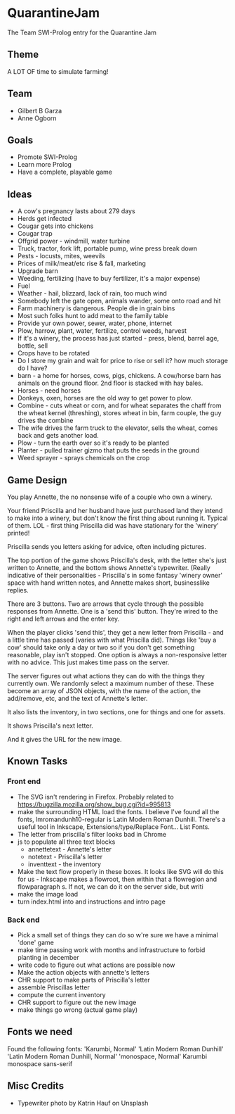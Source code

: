 # QuarantineJam
The Team SWI-Prolog entry for the Quarantine Jam

## Theme

A LOT OF time to simulate farming!

## Team

* Gilbert B Garza
* Anne Ogborn

## Goals

 * Promote SWI-Prolog
 * Learn more Prolog
 * Have a complete, playable game

## Ideas

- A cow's pregnancy lasts about 279 days
- Herds get infected
- Cougar gets into chickens
- Cougar trap
- Offgrid power - windmill, water turbine
- Truck, tractor, fork lift, portable pump, wine press break down
- Pests - locusts, mites, weevils
- Prices of milk/meat/etc rise & fall, marketing
- Upgrade barn
- Weeding, fertilizing (have to buy fertilizer, it's a major expense)
- Fuel
- Weather - hail, blizzard, lack of rain, too much wind
- Somebody left the gate open, animals wander, some onto road and hit
- Farm machinery is dangerous. People die in grain bins
- Most such folks hunt to add meat to the family table
- Provide yur own power, sewer, water, phone, internet
- Plow, harrow, plant, water, fertilize, control weeds, harvest
- If it's a winery, the process has just started - press, blend, barrel age, bottle, sell
- Crops have to be rotated
- Do I store my grain and wait for price to rise or sell it? how much storage do I have?
- barn - a home for horses, cows, pigs, chickens.  A cow/horse barn has animals on the ground floor. 2nd floor is stacked with hay bales.
- Horses - need horses
- Donkeys, oxen, horses are the old way to get power to plow.
- Combine - cuts wheat or corn, and for wheat separates the chaff from the wheat kernel (threshing), stores wheat in bin, farm couple, the guy drives the combine
- The wife drives the farm truck to the elevator, sells the wheat, comes back and gets another load.
- Plow - turn the earth over so it's ready to be planted
- Planter - pulled trainer gizmo that puts the seeds in the ground
- Weed sprayer - sprays chemicals on the crop

## Game Design

You play Annette, the no nonsense wife of a couple who own a winery.

Your friend Priscilla and her husband have just purchased land they
intend to make into a winery, but don't know the
first thing about running it. Typical of them. LOL - first thing Priscilla did was
have stationary for the 'winery' printed!

Priscilla sends you letters asking for advice, often including pictures.

The top portion of the game shows Priscilla's desk, with the letter she's just written
to Annette, and the bottom shows Annette's typewriter. (Really indicative of their
personalities - Priscilla's in some fantasy 'winery owner' space with hand written notes,
and Annette makes short, businesslike replies.

There are 3 buttons. Two are arrows that cycle through the possible responses from Annette.
One is a 'send this' button.  They're wired to the right and left arrows and the enter key.

When the player clicks 'send this', they get a new letter from Priscilla - and a little time
has passed (varies with what Priscilla did). Things like 'buy a cow' should take only a day
or two so if you don't get something reasonable, play isn't stopped. One option is always
a non-responsive letter with no advice. This just makes time pass on the server.

The server figures out what actions they can do with the things they currently
own. We randomly select a maximum number of these. These become an array of JSON
objects, with the name of the action, the add/remove, etc, and the text of Annette's letter.

It also lists the inventory, in two sections, one for things and one for assets.

It shows Priscilla's next letter.

And it gives the URL for the new image.

## Known Tasks

### Front end

- The SVG isn't rendering in Firefox. Probably related to https://bugzilla.mozilla.org/show_bug.cgi?id=995813
- make the surrounding HTML load the fonts. I believe I've found all the fonts, lmromandunh10-regular is Latin Modern Roman Dunhill. There's a useful tool in Inkscape, Extensions/type/Replace Font... List Fonts.
- The letter from priscilla's filter looks bad in Chrome
- js to populate all three text blocks
  - annettetext   - Annette's letter
  - notetext   - Priscilla's letter
  - inventtext  - the inventory
- Make the text flow properly in these boxes. It looks like SVG will do this for us - Inkscape makes a flowroot, then within that a flowregion and flowparagraph s. If not, we can do it on
the server side, but writi
- make the image load
- turn index.html into and instructions and intro page

### Back end

- Pick a small set of things they can do so w're sure we have a minimal 'done' game
- make time passing work with months and infrastructure to forbid planting in december
- write code to figure out what actions are possible now
- Make the action objects with annette's letters
- CHR support to make parts of Priscilla's letter
- assemble Priscillas letter
- compute the current inventory
- CHR support to figure out the new image
- make things go wrong (actual game play)

## Fonts we need

Found the following fonts:
'Karumbi, Normal'
'Latin Modern Roman Dunhill'
'Latin Modern Roman Dunhill, Normal'
'monospace, Normal'
Karumbi
monospace
sans-serif

## Misc Credits

- Typewriter photo by Katrin Hauf on Unsplash
